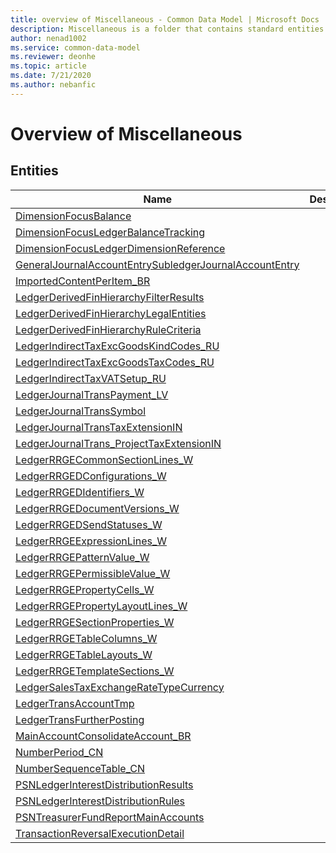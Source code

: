 ```yaml
---
title: overview of Miscellaneous - Common Data Model | Microsoft Docs
description: Miscellaneous is a folder that contains standard entities related to the Common Data Model.
author: nenad1002
ms.service: common-data-model
ms.reviewer: deonhe
ms.topic: article
ms.date: 7/21/2020
ms.author: nebanfic
---
```


# Overview of Miscellaneous


## Entities

|Name|Description|
|---|---|
|[DimensionFocusBalance](DimensionFocusBalance.md)||
|[DimensionFocusLedgerBalanceTracking](DimensionFocusLedgerBalanceTracking.md)||
|[DimensionFocusLedgerDimensionReference](DimensionFocusLedgerDimensionReference.md)||
|[GeneralJournalAccountEntrySubledgerJournalAccountEntry](GeneralJournalAccountEntrySubledgerJournalAccountEntry.md)||
|[ImportedContentPerItem_BR](ImportedContentPerItem_BR.md)||
|[LedgerDerivedFinHierarchyFilterResults](LedgerDerivedFinHierarchyFilterResults.md)||
|[LedgerDerivedFinHierarchyLegalEntities](LedgerDerivedFinHierarchyLegalEntities.md)||
|[LedgerDerivedFinHierarchyRuleCriteria](LedgerDerivedFinHierarchyRuleCriteria.md)||
|[LedgerIndirectTaxExcGoodsKindCodes_RU](LedgerIndirectTaxExcGoodsKindCodes_RU.md)||
|[LedgerIndirectTaxExcGoodsTaxCodes_RU](LedgerIndirectTaxExcGoodsTaxCodes_RU.md)||
|[LedgerIndirectTaxVATSetup_RU](LedgerIndirectTaxVATSetup_RU.md)||
|[LedgerJournalTransPayment_LV](LedgerJournalTransPayment_LV.md)||
|[LedgerJournalTransSymbol](LedgerJournalTransSymbol.md)||
|[LedgerJournalTransTaxExtensionIN](LedgerJournalTransTaxExtensionIN.md)||
|[LedgerJournalTrans_ProjectTaxExtensionIN](LedgerJournalTrans_ProjectTaxExtensionIN.md)||
|[LedgerRRGECommonSectionLines_W](LedgerRRGECommonSectionLines_W.md)||
|[LedgerRRGEDConfigurations_W](LedgerRRGEDConfigurations_W.md)||
|[LedgerRRGEDIdentifiers_W](LedgerRRGEDIdentifiers_W.md)||
|[LedgerRRGEDocumentVersions_W](LedgerRRGEDocumentVersions_W.md)||
|[LedgerRRGEDSendStatuses_W](LedgerRRGEDSendStatuses_W.md)||
|[LedgerRRGEExpressionLines_W](LedgerRRGEExpressionLines_W.md)||
|[LedgerRRGEPatternValue_W](LedgerRRGEPatternValue_W.md)||
|[LedgerRRGEPermissibleValue_W](LedgerRRGEPermissibleValue_W.md)||
|[LedgerRRGEPropertyCells_W](LedgerRRGEPropertyCells_W.md)||
|[LedgerRRGEPropertyLayoutLines_W](LedgerRRGEPropertyLayoutLines_W.md)||
|[LedgerRRGESectionProperties_W](LedgerRRGESectionProperties_W.md)||
|[LedgerRRGETableColumns_W](LedgerRRGETableColumns_W.md)||
|[LedgerRRGETableLayouts_W](LedgerRRGETableLayouts_W.md)||
|[LedgerRRGETemplateSections_W](LedgerRRGETemplateSections_W.md)||
|[LedgerSalesTaxExchangeRateTypeCurrency](LedgerSalesTaxExchangeRateTypeCurrency.md)||
|[LedgerTransAccountTmp](LedgerTransAccountTmp.md)||
|[LedgerTransFurtherPosting](LedgerTransFurtherPosting.md)||
|[MainAccountConsolidateAccount_BR](MainAccountConsolidateAccount_BR.md)||
|[NumberPeriod_CN](NumberPeriod_CN.md)||
|[NumberSequenceTable_CN](NumberSequenceTable_CN.md)||
|[PSNLedgerInterestDistributionResults](PSNLedgerInterestDistributionResults.md)||
|[PSNLedgerInterestDistributionRules](PSNLedgerInterestDistributionRules.md)||
|[PSNTreasurerFundReportMainAccounts](PSNTreasurerFundReportMainAccounts.md)||
|[TransactionReversalExecutionDetail](TransactionReversalExecutionDetail.md)||
